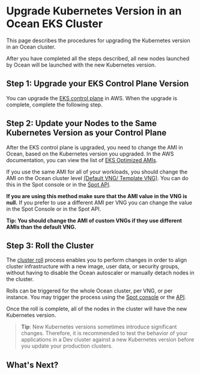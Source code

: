 # Upgrade Kubernetes Version in an Ocean EKS Cluster

This page describes the procedures for upgrading the Kubernetes version in an Ocean cluster.

After you have completed all the steps described, all new nodes launched by Ocean will be launched with the new Kubernetes version.

## Step 1: Upgrade your EKS Control Plane Version

You can upgrade the [EKS control plane](https://docs.aws.amazon.com/eks/latest/userguide/update-cluster.html) in AWS. When the upgrade is complete, complete the following step.

## Step 2: Update your Nodes to the Same Kubernetes Version as your Control Plane

After the EKS control plane is upgraded, you need to change the AMI in Ocean, based on the Kubernetes version you upgraded. In the AWS documentation, you can view the list of [EKS Optimized AMIs](https://docs.aws.amazon.com/eks/latest/userguide/eks-optimized-ami.html).

If you use the same AMI for all of your workloads, you should change the AMI on the Ocean cluster level [(Default VNG/ Template VNG)](ocean/features/vngs/?id=default-vng). You can do this in the Spot console or in the [Spot API](https://docs.spot.io/api/#operation/OceanAWSClusterUpdate).

**If you are using this method make sure that the AMI value in the VNG is null.**
If you prefer to use a different AMI per VNG you can change the value in the Spot Console or in the Spot API.

**Tip: You should change the AMI of custom VNGs if they use different AMIs than the default VNG.**

## Step 3: Roll the Cluster

The [cluster roll](ocean/features/roll?id=create-a-roll) process enables you to perform changes in order to align cluster infrastructure with a new image, user data, or security groups, without having to disable the Ocean autoscaler or manually detach nodes in the cluster.

Rolls can be triggered for the whole Ocean cluster, per VNG, or per instance. You may trigger the process using the [Spot console](ocean/features/roll?id=start-a-cluster-roll) or the [API](https://docs.spot.io/api/#operation/oceanAwsRollInit).

Once the roll is complete, all of the nodes in the cluster will have the new Kubernetes version.

>**Tip**: New Kubernetes versions sometimes introduce significant changes. Therefore, it is recommended to test the behavior of your applications in a Dev cluster against a new Kubernetes version before you update your production clusters.

## What's Next?
